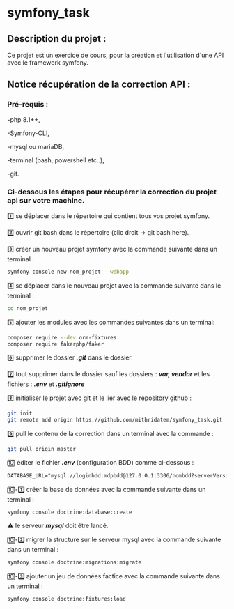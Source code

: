 # symfony_task
## Description du projet :

Ce projet est un exercice de cours, pour la création et l'utilisation d'une API avec le framework symfony.

## Notice récupération de la correction API :
### Pré-requis :

-php 8.1++,

-Symfony-CLI,

-mysql ou mariaDB,

-terminal (bash, powershell etc..),

-git.

### Ci-dessous les étapes pour récupérer la correction du projet api sur votre machine.

1️⃣ se déplacer dans le répertoire qui contient tous vos projet symfony.

2️⃣ ouvrir git bash dans le répertoire (clic droit -> git bash here).

3️⃣ créer un nouveau projet symfony avec la commande suivante dans un terminal :
```bash
symfony console new nom_projet --webapp
```

4️⃣ se déplacer dans le nouveau projet avec la commande suivante dans le terminal :
```bash
cd nom_projet
```
5️⃣ ajouter les modules avec les commandes suivantes dans un terminal:
```bash
composer require --dev orm-fixtures
composer require fakerphp/faker
```
6️⃣ supprimer le dossier ***.git*** dans le dossier.

7️⃣ tout supprimer dans le dossier sauf les dossiers : ***var, vendor*** et les fichiers : ***.env*** et ***.gitignore***

8️⃣ initialiser le projet avec git et le lier avec le repository github :
```bash
git init
git remote add origin https://github.com/mithridatem/symfony_task.git
```
9️⃣ pull le contenu de la correction dans un terminal avec la commande :
```bash
git pull origin master
```
🔟 éditer le fichier ***.env*** (configuration BDD) comme ci-dessous :
```txt
DATABASE_URL="mysql://loginbdd:mdpbdd@127.0.0.1:3306/nombdd?serverVersion=8&charset=utf8mb4"
```
🔟-1️⃣ créer la base de données avec la commande suivante dans un terminal :
```bash
symfony console doctrine:database:create
```
⚠️ le serveur ***mysql*** doit être lancé.

🔟-2️⃣ migrer la structure sur le serveur mysql avec la commande suivante dans un terminal :
```bash
symfony console doctrine:migrations:migrate
```
🔟-3️⃣ ajouter un jeu de données factice avec la commande suivante dans un terminal :
```bash
symfony console doctrine:fixtures:load
```
